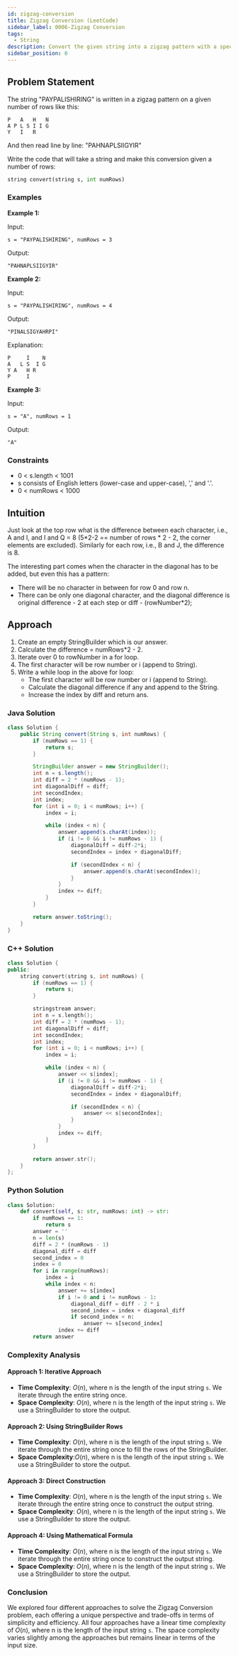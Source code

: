 ```yaml
---
id: zigzag-conversion
title: Zigzag Conversion (LeetCode)
sidebar_label: 0006-Zigzag Conversion
tags:
  - String
description: Convert the given string into a zigzag pattern with a specified number of rows.
sidebar_position: 6
---
```


## Problem Statement

The string "PAYPALISHIRING" is written in a zigzag pattern on a given number of rows like this:

```plaintext
P   A   H   N
A P L S I I G
Y   I   R
```

And then read line by line: "PAHNAPLSIIGYIR"

Write the code that will take a string and make this conversion given a number of rows:

```python
string convert(string s, int numRows)
```

### Examples

**Example 1:**

Input:

```
s = "PAYPALISHIRING", numRows = 3
```

Output:

```
"PAHNAPLSIIGYIR"
```

**Example 2:**

Input:

```
s = "PAYPALISHIRING", numRows = 4
```

Output:

```
"PINALSIGYAHRPI"
```

Explanation:

```
P     I    N
A   L S  I G
Y A   H R
P     I
```

**Example 3:**

Input:

```
s = "A", numRows = 1
```

Output:

```
"A"
```

### Constraints

- 0 < s.length < 1001
- s consists of English letters (lower-case and upper-case), ',' and '.'.
- 0 < numRows < 1000

## Intuition

Just look at the top row what is the difference between each character, i.e., A and I, and I and Q = 8 (5*2-2 == number of rows * 2 - 2, the corner elements are excluded). Similarly for each row, i.e., B and J, the difference is 8.

The interesting part comes when the character in the diagonal has to be added, but even this has a pattern:

- There will be no character in between for row 0 and row n.
- There can be only one diagonal character, and the diagonal difference is original difference - 2 at each step or diff - (rowNumber\*2);

## Approach

1. Create an empty StringBuilder which is our answer.
2. Calculate the difference = numRows\*2 - 2.
3. Iterate over 0 to rowNumber in a for loop.
4. The first character will be row number or i (append to String).
5. Write a while loop in the above for loop:
   - The first character will be row number or i (append to String).
   - Calculate the diagonal difference if any and append to the String.
   - Increase the index by diff and return ans.

### Java Solution

```java
class Solution {
    public String convert(String s, int numRows) {
        if (numRows == 1) {
            return s;
        }

        StringBuilder answer = new StringBuilder();
        int n = s.length();
        int diff = 2 * (numRows - 1);
        int diagonalDiff = diff;
        int secondIndex;
        int index;
        for (int i = 0; i < numRows; i++) {
            index = i;

            while (index < n) {
                answer.append(s.charAt(index));
                if (i != 0 && i != numRows - 1) {
                    diagonalDiff = diff-2*i;
                    secondIndex = index + diagonalDiff;

                    if (secondIndex < n) {
                        answer.append(s.charAt(secondIndex));
                    }
                }
                index += diff;
            }
        }

        return answer.toString();
    }
}
```

### C++ Solution

```cpp
class Solution {
public:
    string convert(string s, int numRows) {
        if (numRows == 1) {
            return s;
        }

        stringstream answer;
        int n = s.length();
        int diff = 2 * (numRows - 1);
        int diagonalDiff = diff;
        int secondIndex;
        int index;
        for (int i = 0; i < numRows; i++) {
            index = i;

            while (index < n) {
                answer << s[index];
                if (i != 0 && i != numRows - 1) {
                    diagonalDiff = diff-2*i;
                    secondIndex = index + diagonalDiff;

                    if (secondIndex < n) {
                        answer << s[secondIndex];
                    }
                }
                index += diff;
            }
        }

        return answer.str();
    }
};
```

### Python Solution

```python
class Solution:
    def convert(self, s: str, numRows: int) -> str:
        if numRows == 1:
            return s
        answer = ''
        n = len(s)
        diff = 2 * (numRows - 1)
        diagonal_diff = diff
        second_index = 0
        index = 0
        for i in range(numRows):
            index = i
            while index < n:
                answer += s[index]
                if i != 0 and i != numRows - 1:
                    diagonal_diff = diff - 2 * i
                    second_index = index + diagonal_diff
                    if second_index < n:
                        answer += s[second_index]
                index += diff
        return answer
```

### Complexity Analysis

#### Approach 1: Iterative Approach

- **Time Complexity**: $O(n)$, where n is the length of the input string `s`. We iterate through the entire string once.
- **Space Complexity**: $O(n)$, where n is the length of the input string `s`. We use a StringBuilder to store the output.

#### Approach 2: Using StringBuilder Rows

- **Time Complexity**: $O(n)$, where n is the length of the input string `s`. We iterate through the entire string once to fill the rows of the StringBuilder.
- **Space Complexity**:$O(n)$, where n is the length of the input string `s`. We use a StringBuilder to store the output.

#### Approach 3: Direct Construction

- **Time Complexity**: $O(n)$, where n is the length of the input string `s`. We iterate through the entire string once to construct the output string.
- **Space Complexity**: $O(n)$, where n is the length of the input string `s`. We use a StringBuilder to store the output.

#### Approach 4: Using Mathematical Formula

- **Time Complexity**: $O(n)$, where n is the length of the input string `s`. We iterate through the entire string once to construct the output string.
- **Space Complexity**: $O(n)$, where n is the length of the input string `s`. We use a StringBuilder to store the output.

### Conclusion

We explored four different approaches to solve the Zigzag Conversion problem, each offering a unique perspective and trade-offs in terms of simplicity and efficiency. All four approaches have a linear time complexity of $O(n)$, where n is the length of the input string `s`. The space complexity varies slightly among the approaches but remains linear in terms of the input size.
